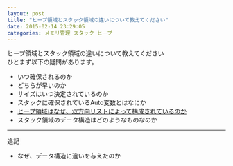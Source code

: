 ```yaml
---
layout: post
title: "ヒープ領域とスタック領域の違いについて教えてください"
date: 2015-02-14 23:29:05
categories: メモリ管理 スタック ヒープ
---
```

<p>ヒープ領域とスタック領域の違いについて教えてください<br>
ひとまず以下の疑問があります。</p>

<ul>
<li>いつ確保されるのか</li>
<li>どちらが早いのか</li>
<li>サイズはいつ決定されているのか</li>
<li>スタックに確保されているAuto変数とはなにか</li>
<li><a href="http://www.ap-siken.com/kakomon/21_haru/q18.html">ヒープ領域はなぜ、双方向リストによって構成されているのか</a></li>
<li>スタック領域のデータ構造はどのようなものなのか</li>
</ul>

<hr>

<p>追記</p>

<ul>
<li>なぜ、データ構造に違いを与えたのか</li>
</ul>
